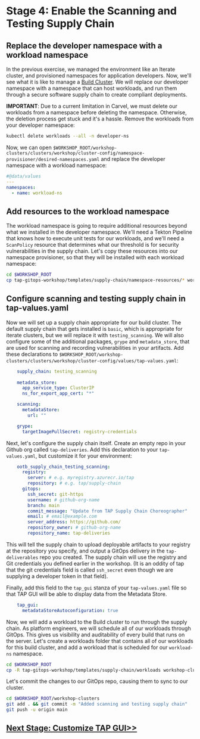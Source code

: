 # Stage 4: Enable the Scanning and Testing Supply Chain

## Replace the developer namespace with a workload namespace

In the previous exercise, we managed the environment like an Iterate cluster, and provisioned namespaces for application developers. Now, we'll see what it is like to manage a [Build Cluster](https://docs.vmware.com/en/VMware-Tanzu-Application-Platform/1.5/tap-reference-architecture/GUID-reference-designs-tap-architecture-planning.html#build-cluster-requirements-1). We will replace our developer namespace with a namespace that can host workloads, and run them through a secure software supply chain to create compliant deployments.

**IMPORTANT**: Due to a current limitation in Carvel, we must delete our workloads from a namespace before deleting the namespace. Otherwise, the deletion process get stuck and it's a hassle. Remove the workloads from your developer namespace:
```bash
kubectl delete workloads --all -n developer-ns
```

Now, we can open `$WORKSHOP_ROOT/workshop-clusters/clusters/workshop/cluster-config/namespace-provisioner/desired-namespaces.yaml` and replace the developer namespace with a workload namespace:

```yaml
#@data/values
---
namespaces:
  - name: workload-ns
```

## Add resources to the workload namespace

The workload namespace is going to require additional resources beyond what we installed in the developer namespace. We'll need a Tekton Pipeline that knows how to execute unit tests for our workloads, and we'll need a `ScanPolicy` resource that determines what our threshold is for security vulnerabilities in the supply chain. Let's copy these resources into our namespace provisioner, so that they will be installed with each workload namespace:

```bash
cd $WORKSHOP_ROOT
cp tap-gitops-workshop/templates/supply-chain/namespace-resources/* workshop-clusters/clusters/workshop/cluster-config/namespace-provisioner/namespace-resources
```

## Configure scanning and testing supply chain in tap-values.yaml

Now we will set up a supply chain appropriate for our build cluster. The default supply chain that gets installed is `basic`, which is appropriate for iterate clusters, but we will replace it with `testing_scanning`. We will also configure some of the additional packages, `grype` and `metadata_store`, that are used for scanning and recording vulnerabilities in your artifacts. Add these declarations to `$WORKSHOP_ROOT/workshop-clusters/clusters/workshop/cluster-config/values/tap-values.yaml`:
```yaml
    supply_chain: testing_scanning
    
    metadata_store:
      app_service_type: ClusterIP
      ns_for_export_app_cert: "*"

    scanning:
      metadataStore:
        url: ""

    grype:
      targetImagePullSecret: registry-credentials
```

Next, let's configure the supply chain itself. Create an empty repo in your Github org called `tap-deliveries`. Add this declaration to your `tap-values.yaml`, but customize it for your environment:
```yaml
    ootb_supply_chain_testing_scanning:
      registry:
        server: # e.g. myregistry.azurecr.io/tap
        repository: # e.g. tap/supply-chain
      gitops:
        ssh_secret: git-https
        username: # github-org-name
        branch: main
        commit_message: "Update from TAP Supply Chain Choreographer"
        email: # email@example.com
        server_address: https://github.com/
        repository_owner: # github-org-name
        repository_name: tap-deliveries
```

This will tell the supply chain to upload deployable artifacts to your registry at the repository you specify, and output a GitOps delivery in the `tap-deliverables` repo you created. The supply chain will use the registry and Git credentials you defined earlier in the workshop. (It is an oddity of tap that the git credentials field is called `ssh_secret` even though we are supplying a developer token in that field).

Finally, add this field to the `tap_gui` stanza of your `tap-values.yaml` file so that TAP GUI will be able to display data from the Metadata Store.

```yaml
    tap_gui:
      metadataStoreAutoconfiguration: true
```

Now, we will add a workload to the Build cluster to run through the supply chain. As platform engineers, we will schedule all of our workloads through GitOps. This gives us visibility and auditability of every build that runs on the server. Let's create a workloads folder that contains all of our workloads for this build cluster, and add a workload that is scheduled for our `workload-ns` namespace.

```bash
cd $WORKSHOP_ROOT
cp -R tap-gitops-workshop/templates/supply-chain/workloads workshop-clusters/clusters/workshop/cluster-config/config
```

Let's commit the changes to our GitOps repo, causing them to sync to our cluster.

```bash
cd $WORKSHOP_ROOT/workshop-clusters
git add . && git commit -m "Added scanning and testing supply chain"
git push -u origin main
```

## [Next Stage: Customize TAP GUI>>](Stage-5-Customize-TAP-GUI.md)
